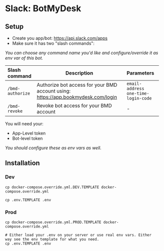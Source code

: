 # Slack: BotMyDesk

## Setup
- Create you app/bot: https://api.slack.com/apps
- Make sure it has two "slash commands":

_You can choose any command name you'd like and configure/override it as env var of this bot._

| Slash command    | Description                                                                       | Parameters                            |
|:-----------------|-----------------------------------------------------------------------------------|:--------------------------------------|
| `/bmd-authorize` | Authorize bot access for your BMD account using: https://app.bookmydesk.com/login | ``email-address one-time-login-code`` |
| `/bmd-revoke`    | Revoke bot access for your BMD account                                            | -                                     |

You will need your:
- App-Level token
- Bot-level token

_You should configure these as env vars as well._


## Installation
### Dev
```shell
cp docker-compose.override.yml.DEV.TEMPLATE docker-compose.override.yml

cp .env.TEMPLATE .env
```


### Prod
```shell
cp docker-compose.override.yml.PROD.TEMPLATE docker-compose.override.yml

# Either load your .env on your server or use real env vars. Either way see the env template for what you need.
cp .env.TEMPLATE .env
```
